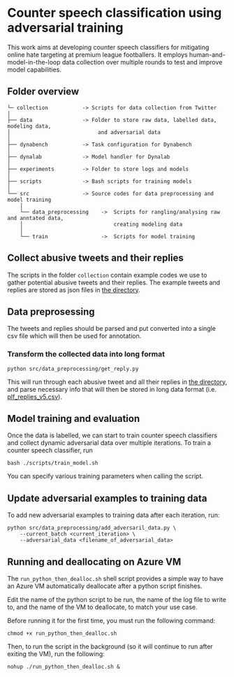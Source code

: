 # Counter speech classification using adversarial training

This work aims at developing counter speech classifiers for mitigating online hate targeting at premium league footballers. It employs human-and-model-in-the-loop data collection over multiple rounds to test and improve model capabilities. 

## Folder overview

    └─ collection           -> Scripts for data collection from Twitter
    │
    ├── data                -> Folder to store raw data, labelled data, modeling data, 
    │                            and adversarial data
    │
    ├── dynabench           -> Task configuration for Dynabench
    │
    ├── dynalab             -> Model handler for Dynalab
    │
    ├── experiments         -> Folder to store logs and models
    │
    ├── scripts             -> Bash scripts for training models
    │
    └── src                 -> Source codes for data preprocessing and model training
        │
        └── data_preprocessing    ->  Scripts for rangling/analysing raw and anntated data,
        │                             creating modeling data
        │
        └── train                 ->  Scripts for model training


## Collect abusive tweets and their replies
The scripts in the folder `collection` contain example codes we use to gather potential abusive tweets and their replies. The example tweets and replies are stored as json files in [the directory](https://github.com/Turing-Online-Safety-Codebase/counterspeech_adversarial/tree/main/data/twitter_plf_data/twitter_plf_raw/plf_replies).

## Data preprosessing
The tweets and replies should be parsed and put converted into a single csv file which will then be used for annotation.

### Transform the collected data into long format
```
python src/data_preprocessing/get_reply.py 
```

This will run through each abusive tweet and all their replies in [the directory](https://github.com/Turing-Online-Safety-Codebase/counterspeech_adversarial/tree/main/data/twitter_plf_data/twitter_plf_raw/plf_replies), and parse necessary info that will then be stored in long data format (i.e. [plf_replies_v5.csv](https://github.com/Turing-Online-Safety-Codebase/counterspeech_adversarial/blob/main/data/twitter_plf_data/twitter_plf_raw/plf_replies_v5.csv)).

## Model training and evaluation
Once the data is labelled, we can start to train counter speech classifiers and collect dynamic adversarial data over multiple iterations. To train a counter speech classifier, run

```
bash ./scripts/train_model.sh
```

You can specify various training parameters when calling the script.

## Update adversarial examples to training data
To add new adversarial examples to training data after each iteration, run:

```
python src/data_preprocessing/add_adversaril_data.py \
    --current_batch <current_iteration> \
    --adversarial_data <filename_of_adversarial_data>
```

## Running and deallocating on Azure VM

The `run_python_then_dealloc.sh` shell script provides a simple way to have an Azure VM automatically deallocate after a python script finishes.

Edit the name of the python script to be run, the name of the log file to write to, and the name of the VM to deallocate, to match your use case. 

Before running it for the first time, you must run the following command:

`chmod +x run_python_then_dealloc.sh`

Then, to run the script in the background (so it will continue to run after exiting the VM), run the following:

`nohup ./run_python_then_dealloc.sh &`
